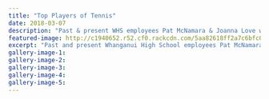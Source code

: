 ```yaml
---
title: "Top Players of Tennis"
date: 2018-03-07
description: "Past & present WHS employees Pat McNamara & Joanna Love winners of..."
featured-image: http://c1940652.r52.cf0.rackcdn.com/5aa82618ff2a7c6bfc000baf/Joanne-Love-photo-from-her-tennin.jpg
excerpt: "Past and present Whanganui High School employees Pat McNamara and Joanna Love winners of the 'B' Grade Mixed Tennis Doubles."
gallery-image-1: 
gallery-image-2: 
gallery-image-3: 
gallery-image-4: 
gallery-image-5: 
---
```

